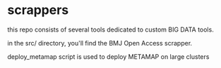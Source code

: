 # scrappers

this repo consists of several tools dedicated to custom BIG DATA tools. 

in the src/ directory, you'll find the BMJ Open Access scrapper. 

deploy_metamap script is used to deploy METAMAP on large clusters 
